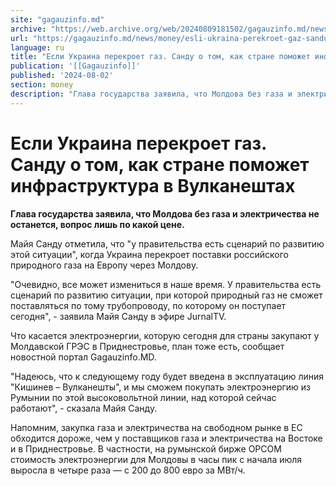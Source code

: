 ```yaml
---
site: "gagauzinfo.md"
archive: "https://web.archive.org/web/20240809181502/gagauzinfo.md/news/money/esli-ukraina-perekroet-gaz-sandu-o-tom-kak-strane-pomozhet-infrastruktura-v-vulkaneshtah"
url: "https://gagauzinfo.md/news/money/esli-ukraina-perekroet-gaz-sandu-o-tom-kak-strane-pomozhet-infrastruktura-v-vulkaneshtah"
language: ru
title: "Если Украина перекроет газ. Санду о том, как стране поможет инфраструктура в Вулканештах"
publication: '[[Gagauzinfo]]'
published: '2024-08-02'
section: money
description: "Глава государства заявила, что Молдова без газа и электричества не останется, вопрос лишь по какой цене."
---
```


# Если Украина перекроет газ. Санду о том, как стране поможет инфраструктура в Вулканештах

**Глава государства заявила, что Молдова без газа и электричества не останется, вопрос лишь по какой цене.**

Майя Санду отметила, что "у правительства есть сценарий по развитию этой ситуации", когда Украина перекроет поставки российского природного газа на Европу через Молдову.

"Очевидно, все может измениться в наше время. У правительства есть сценарий по развитию ситуации, при которой природный газ не сможет поставляться по тому трубопроводу, по которому он поступает сегодня", - заявила Майя Санду в эфире JurnalTV.

Что касается электроэнергии, которую сегодня для страны закупают у Молдавской ГРЭС в Приднестровье, план тоже есть, сообщает новостной портал Gagauzinfo.MD.

"Надеюсь, что к следующему году будет введена в эксплуатацию линия "Кишинев – Вулканешты", и мы сможем покупать электроэнергию из Румынии по этой высоковольтной линии, над которой сейчас работают", - сказала Майя Санду.

Напомним, закупка газа и электричества на свободном рынке в ЕС обходится дороже, чем у поставщиков газа и электричества на Востоке и в Приднестровье. В частности, на румынской бирже OPCOM стоимость электроэнергии для Молдовы в часы пик с начала июля выросла в четыре раза — с 200 до 800 евро за МВт/ч.